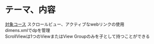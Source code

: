 # テーマ、内容  

[対象コース](https://codelabs.developers.google.com/codelabs/android-training-text-and-scrolling-views/index.html?index=..%2F..android-training#11)
スクロールビュー、アクティブなwebリンクの使用  
dimens.xmlでdpを管理  
ScrollViewは1つのViewまたはView Groupのみを子として持つことができる  
